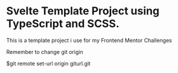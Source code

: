 # Svelte Template Project using TypeScript and SCSS.

This is a template project i use for my Frontend Mentor Challenges

Remember to change git origin

$git remote set-url origin giturl.git
